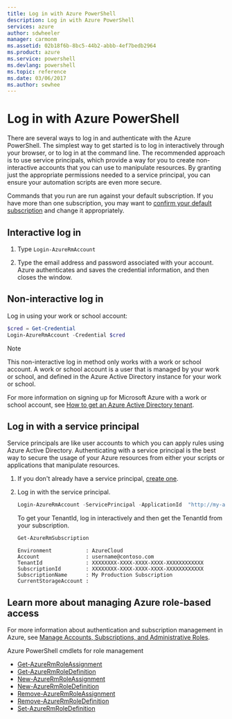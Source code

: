 ```yaml
---
title: Log in with Azure PowerShell
description: Log in with Azure PowerShell
services: azure
author: sdwheeler
manager: carmonm
ms.assetid: 02b18f6b-8bc5-44b2-abbb-4ef7bedb2964
ms.product: azure
ms.service: powershell
ms.devlang: powershell
ms.topic: reference
ms.date: 03/06/2017
ms.author: sewhee
---
```


# Log in with Azure PowerShell

There are several ways to log in and authenticate with the Azure PowerShell. The simplest way to
get started is to log in interactively through your browser, or to log in at the command line. The
recommended approach is to use service principals, which provide a way for you to create
non-interactive accounts that you can use to manipulate resources. By granting just the appropriate
permissions needed to a service principal, you can ensure your automation scripts are even more
secure.

Commands that you run are run against your default subscription. If you have more than one
subscription, you may want to
[confirm your default subscription](manage-subscriptions-azureps.md) and change it appropriately.

## Interactive log in

1. Type `Login-AzureRmAccount`

2. Type the email address and password associated with your account. Azure authenticates and saves
   the credential information, and then closes the window.

## Non-interactive log in

Log in using your work or school account:

```powershell
$cred = Get-Credential
Login-AzureRmAccount -Credential $cred
```

> [!NOTE]
> This non-interactive log in method only works with a work or school account. A work or
> school account is a user that is managed by your work or school, and defined in the Azure Active
> Directory instance for your work or school.
>
> For more information on signing up for Microsoft Azure with a work or school account, see
[How to get an Azure Active Directory tenant](/azure/active-directory/develop/active-directory-howto-tenant).

## Log in with a service principal

Service principals are like user accounts to which you can apply rules using Azure Active Directory.
Authenticating with a service principal is the best way to secure the usage of your Azure resources
from either your scripts or applications that manipulate resources.

1. If you don't already have a service principal, [create one](create-azure-service-principal-azureps.md).

2. Log in with the service principal.

    ```powershell
    Login-AzureRmAccount -ServicePrincipal -ApplicationId  "http://my-app" -Credential $pscredential -TenantId $tenantid
    ```

    To get your TenantId, log in interactively and then get the TenantId from your subscription.

    ```powershell
    Get-AzureRmSubscription
    ```

    ```
    Environment           : AzureCloud
    Account               : username@contoso.com
    TenantId              : XXXXXXXX-XXXX-XXXX-XXXX-XXXXXXXXXXXX
    SubscriptionId        : XXXXXXXX-XXXX-XXXX-XXXX-XXXXXXXXXXXX
    SubscriptionName      : My Production Subscription
    CurrentStorageAccount :
    ```

## Learn more about managing Azure role-based access

For more information about authentication and subscription management in Azure, see
[Manage Accounts, Subscriptions, and Administrative Roles](/azure/active-directory/role-based-access-control-configure.md).

Azure PowerShell cmdlets for role management

* [Get-AzureRmRoleAssignment](../ref/Get-AzureRmRoleAssignment.md)
* [Get-AzureRmRoleDefinition](../ref/Get-AzureRmRoleDefinition.md)
* [New-AzureRmRoleAssignment](../ref/New-AzureRmRoleAssignment.md)
* [New-AzureRmRoleDefinition](../ref/New-AzureRmRoleDefinition.md)
* [Remove-AzureRmRoleAssignment](../ref/Remove-AzureRmRoleAssignment.md)
* [Remove-AzureRmRoleDefinition](../ref/Remove-AzureRmRoleDefinition.md)
* [Set-AzureRmRoleDefinition](../ref/Set-AzureRmRoleDefinition.md)